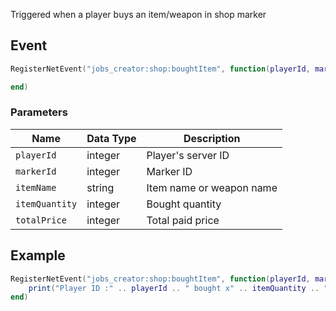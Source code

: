 Triggered when a player buys an item/weapon in shop marker

## Event
``` lua
RegisterNetEvent("jobs_creator:shop:boughtItem", function(playerId, markerId, itemName, itemQuantity, totalPrice)

end)
```

### Parameters

| Name              | Data Type | Description                 |
| -                 | -         | -                 |
| `playerId`         | integer    | Player's server ID  |
| `markerId`         | integer    | Marker ID |
| `itemName`         | string    | Item name or weapon name |
| `itemQuantity`         | integer    | Bought quantity |
| `totalPrice`         | integer    | Total paid price |

## Example
``` lua
RegisterNetEvent("jobs_creator:shop:boughtItem", function(playerId, markerId, itemName, itemQuantity, totalPrice)
    print("Player ID :" .. playerId .. " bought x" .. itemQuantity .. " " .. itemName .. " from shop " .. markerId)
end)
```